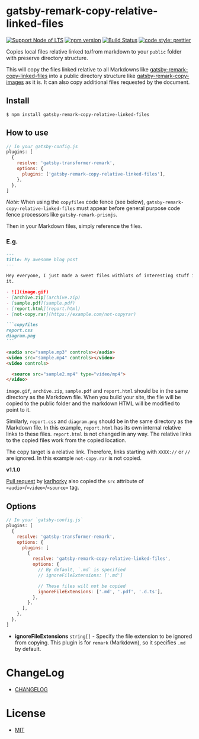# gatsby-remark-copy-relative-linked-files

[![Support Node of LTS](https://img.shields.io/badge/node-LTS-brightgreen.svg)](https://nodejs.org/)
[![npm version](https://badge.fury.io/js/gatsby-remark-copy-relative-linked-files.svg)](https://badge.fury.io/js/gatsby-remark-copy-relative-linked-files)
[![Build Status](https://travis-ci.org/akabekobeko/npm-gatsby-remark-copy-relative-linked-files.svg?branch=master)](https://travis-ci.org/akabekobeko/npm-gatsby-remark-copy-relative-linked-files)
[![code style: prettier](https://img.shields.io/badge/code_style-prettier-ff69b4.svg)](https://github.com/prettier/prettier)

Copies local files relative linked to/from markdown to your `public` folder with preserve directory structure.

This will copy the files linked relative to all Markdowns like [gatsby-remark-copy-linked-files](https://github.com/gatsbyjs/gatsby/tree/master/packages/gatsby-remark-copy-linked-files) into a public directory structure like [gatsby-remark-copy-images](https://github.com/mojodna/gatsby-remark-copy-images) as it is. It can also copy additional files requested by the document.

## Install

```
$ npm install gatsby-remark-copy-relative-linked-files
```

## How to use

```js
// In your gatsby-config.js
plugins: [
  {
    resolve: 'gatsby-transformer-remark',
    options: {
      plugins: ['gatsby-remark-copy-relative-linked-files'],
    },
  },
]
```

_Note:_ When using the `copyfiles` code fence (see below), `gatsby-remark-copy-relative-linked-files` must appear before general purpose code fence processors like `gatsby-remark-prismjs`.

Then in your Markdown files, simply reference the files.

### E.g.

````markdown
---
title: My awesome blog post
---

Hey everyone, I just made a sweet files withlots of interesting stuff in
it.

- ![](image.gif)
- [archive.zip](archive.zip)
- [sample.pdf](sample.pdf)
- [report.html](report.html)
- [not-copy.rar](https://example.com/not-copyrar)

```copyfiles
report.css
diagram.png
```

<audio src="sample.mp3" controls></audio>
<video src="sample.mp4" controls></video>
<video controls>

  <source src="sample2.mp4" type="video/mp4">
</video>
````

`image.gif`, `archive.zip`, `sample.pdf` and `report.html` should be in the same directory as the Markdown file. When you build your site, the file will be copied to the public folder and the markdown HTML will be modified to point to it.

Similarly, `report.css` and `diagram.png` should be in the same directory as the Markdown file. In this example, `report.html` has its own internal relative links to these files. `report.html` is not changed in any way. The relative links to the copied files work from the copied location.

The copy target is a relative link. Therefore, links starting with `XXXX://` or `//` are ignored. In this example `not-copy.rar` is not copied.

**v1.1.0**

[Pull request](https://github.com/akabekobeko/npm-gatsby-remark-copy-relative-linked-files/pull/8) by [karlhorky](https://github.com/karlhorky) also copied the `src` attribute of `<audio>`/`<video>`/`<source>` tag.

## Options

```js
// In your `gatsby-config.js`
plugins: [
  {
    resolve: 'gatsby-transformer-remark',
    options: {
      plugins: [
        {
          resolve: 'gatsby-remark-copy-relative-linked-files',
          options: {
            // By default, `.md` is specified
            // ignoreFileExtensions: ['.md']

            // These files will not be copied
            ignoreFileExtensions: ['.md', '.pdf', '.d.ts'],
          },
        },
      ],
    },
  },
]
```

- **ignoreFileExtensions** `string[]` - Specify the file extension to be ignored from copying. This plugin is for `remark` (Markdown), so it specifies `.md` by default.

# ChangeLog

- [CHANGELOG](CHANGELOG.md)

# License

- [MIT](LICENSE.txt)
